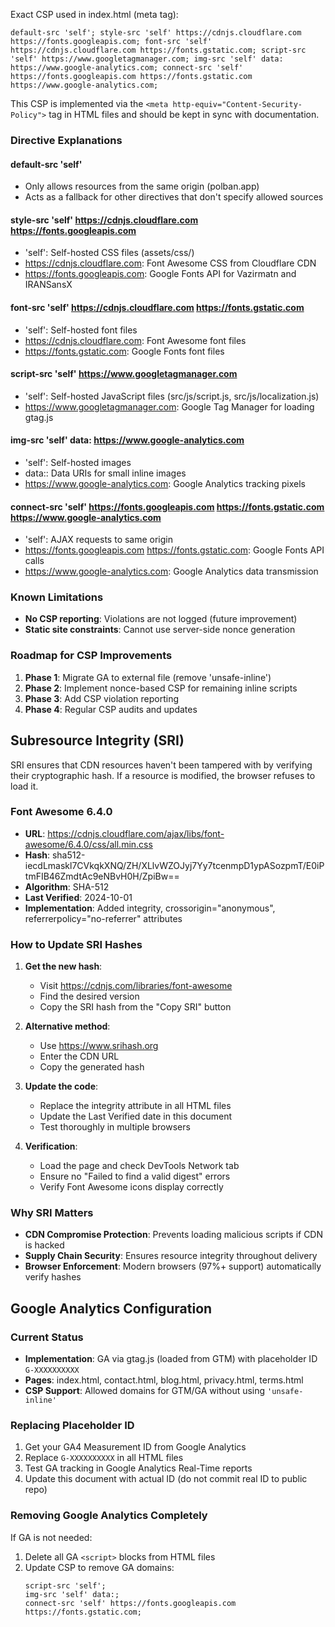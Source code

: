 Exact CSP used in index.html (meta tag):

```
default-src 'self'; style-src 'self' https://cdnjs.cloudflare.com https://fonts.googleapis.com; font-src 'self' https://cdnjs.cloudflare.com https://fonts.gstatic.com; script-src 'self' https://www.googletagmanager.com; img-src 'self' data: https://www.google-analytics.com; connect-src 'self' https://fonts.googleapis.com https://fonts.gstatic.com https://www.google-analytics.com;
```

This CSP is implemented via the `<meta http-equiv="Content-Security-Policy">` tag in HTML files and should be kept in sync with documentation.

### Directive Explanations

#### default-src 'self'
- Only allows resources from the same origin (polban.app)
- Acts as a fallback for other directives that don't specify allowed sources

#### style-src 'self' https://cdnjs.cloudflare.com https://fonts.googleapis.com
- 'self': Self-hosted CSS files (assets/css/)
- https://cdnjs.cloudflare.com: Font Awesome CSS from Cloudflare CDN
- https://fonts.googleapis.com: Google Fonts API for Vazirmatn and IRANSansX

#### font-src 'self' https://cdnjs.cloudflare.com https://fonts.gstatic.com
- 'self': Self-hosted font files
- https://cdnjs.cloudflare.com: Font Awesome font files
- https://fonts.gstatic.com: Google Fonts font files

#### script-src 'self' https://www.googletagmanager.com
- 'self': Self-hosted JavaScript files (src/js/script.js, src/js/localization.js)
- https://www.googletagmanager.com: Google Tag Manager for loading gtag.js

#### img-src 'self' data: https://www.google-analytics.com
- 'self': Self-hosted images
- data:: Data URIs for small inline images
- https://www.google-analytics.com: Google Analytics tracking pixels

#### connect-src 'self' https://fonts.googleapis.com https://fonts.gstatic.com https://www.google-analytics.com
- 'self': AJAX requests to same origin
- https://fonts.googleapis.com https://fonts.gstatic.com: Google Fonts API calls
- https://www.google-analytics.com: Google Analytics data transmission

### Known Limitations
- **No CSP reporting**: Violations are not logged (future improvement)
- **Static site constraints**: Cannot use server-side nonce generation

### Roadmap for CSP Improvements
1. **Phase 1**: Migrate GA to external file (remove 'unsafe-inline')
2. **Phase 2**: Implement nonce-based CSP for remaining inline scripts
3. **Phase 3**: Add CSP violation reporting
4. **Phase 4**: Regular CSP audits and updates

## Subresource Integrity (SRI)

SRI ensures that CDN resources haven't been tampered with by verifying their cryptographic hash. If a resource is modified, the browser refuses to load it.

### Font Awesome 6.4.0

- **URL**: https://cdnjs.cloudflare.com/ajax/libs/font-awesome/6.4.0/css/all.min.css
- **Hash**: sha512-iecdLmaskl7CVkqkXNQ/ZH/XLlvWZOJyj7Yy7tcenmpD1ypASozpmT/E0iPtmFIB46ZmdtAc9eNBvH0H/ZpiBw==
- **Algorithm**: SHA-512
- **Last Verified**: 2024-10-01
- **Implementation**: Added integrity, crossorigin="anonymous", referrerpolicy="no-referrer" attributes

### How to Update SRI Hashes

1. **Get the new hash**:
   - Visit https://cdnjs.com/libraries/font-awesome
   - Find the desired version
   - Copy the SRI hash from the "Copy SRI" button

2. **Alternative method**:
   - Use https://www.srihash.org
   - Enter the CDN URL
   - Copy the generated hash

3. **Update the code**:
   - Replace the integrity attribute in all HTML files
   - Update the Last Verified date in this document
   - Test thoroughly in multiple browsers

4. **Verification**:
   - Load the page and check DevTools Network tab
   - Ensure no "Failed to find a valid digest" errors
   - Verify Font Awesome icons display correctly

### Why SRI Matters
- **CDN Compromise Protection**: Prevents loading malicious scripts if CDN is hacked
- **Supply Chain Security**: Ensures resource integrity throughout delivery
- **Browser Enforcement**: Modern browsers (97%+ support) automatically verify hashes

## Google Analytics Configuration

### Current Status
- **Implementation**: GA via gtag.js (loaded from GTM) with placeholder ID `G-XXXXXXXXXX`
- **Pages**: index.html, contact.html, blog.html, privacy.html, terms.html
- **CSP Support**: Allowed domains for GTM/GA without using `'unsafe-inline'`

### Replacing Placeholder ID
1. Get your GA4 Measurement ID from Google Analytics
2. Replace `G-XXXXXXXXXX` in all HTML files
3. Test GA tracking in Google Analytics Real-Time reports
4. Update this document with actual ID (do not commit real ID to public repo)

### Removing Google Analytics Completely
If GA is not needed:
1. Delete all GA `<script>` blocks from HTML files
2. Update CSP to remove GA domains:
   ```
   script-src 'self';
   img-src 'self' data:;
   connect-src 'self' https://fonts.googleapis.com https://fonts.gstatic.com;